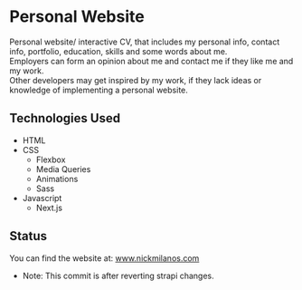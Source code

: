 # Personal Website

Personal website/ interactive CV, that includes my personal info, contact info, portfolio, education, skills and some words about me.  
Employers can form an opinion about me and contact me if they like me and my work.  
Other developers may get inspired by my work, if they lack ideas or knowledge of implementing a personal website.

## Technologies Used

- HTML
- CSS
  - Flexbox
  - Media Queries
  - Animations
  - Sass
- Javascript
  - Next.js

## Status

You can find the website at: www.nickmilanos.com

- Note: This commit is after reverting strapi changes.
